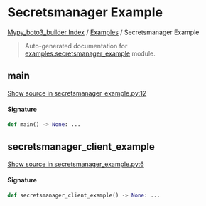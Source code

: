 # Secretsmanager Example

[Mypy_boto3_builder Index](../README.md#mypy_boto3_builder-index) /
[Examples](./index.md#examples) /
Secretsmanager Example

> Auto-generated documentation for [examples.secretsmanager_example](https://github.com/youtype/mypy_boto3_builder/blob/main/examples/secretsmanager_example.py) module.

## main

[Show source in secretsmanager_example.py:12](https://github.com/youtype/mypy_boto3_builder/blob/main/examples/secretsmanager_example.py#L12)

#### Signature

```python
def main() -> None: ...
```



## secretsmanager_client_example

[Show source in secretsmanager_example.py:6](https://github.com/youtype/mypy_boto3_builder/blob/main/examples/secretsmanager_example.py#L6)

#### Signature

```python
def secretsmanager_client_example() -> None: ...
```
